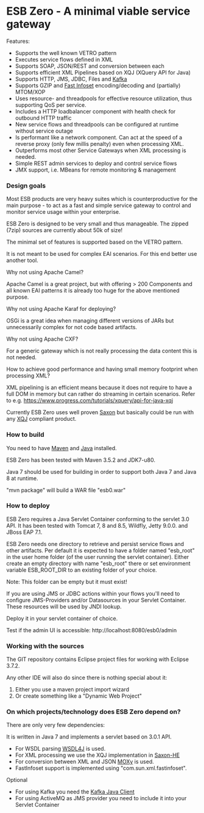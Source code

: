# ESB Zero - A minimal viable service gateway

Features:
- Supports the well known VETRO pattern
- Executes service flows defined in XML
- Supports SOAP, JSON/REST and conversion between each
- Supports efficient XML Pipelines based on XQJ (XQuery API for Java)
- Supports HTTP, JMS, JDBC, Files and [Kafka](https://kafka.apache.org/)
- Supports GZIP and [Fast Infoset](https://en.wikipedia.org/wiki/Fast_Infoset) encoding/decoding and (partially) MTOM/XOP
- Uses resource- and threadpools for effective resource utilization, thus supporting QoS per service.
- Includes a HTTP loadbalancer component with health check for outbound HTTP traffic
- New service flows and threadpools can be configured at runtime without service outage
- Is performant like a network component. Can act at the speed of a reverse proxy (only few millis penalty) even when processing XML.
- Outperforms most other Service Gateways when XML processing is needed.
- Simple REST admin services to deploy and control service flows
- JMX support, i.e. MBeans for remote monitoring & management

### Design goals ###

Most ESB products are very heavy suites which is counterproductive for the main purpose - to act as a fast and simple service gateway to control and monitor service usage within your enterprise.

ESB Zero is designed to be very small and thus manageable. The zipped (7zip) sources are currently about 50k of size!

The minimal set of features is supported based on the VETRO pattern.

It is not meant to be used for complex EAI scenarios. For this end better use another tool.

Why not using Apache Camel?

Apache Camel is a great project, but with offering > 200 Components and all known EAI patterns it is already too huge for the above mentioned purpose.

Why not using Apache Karaf for deploying?

OSGi is a great idea when managing different versions of JARs but unnecessarily complex for not code based artifacts.

Why not using Apache CXF?

For a generic gateway which is not really processing the data content this is not needed.

How to achieve good performance and having small memory footprint when processing XML?

XML pipelining is an efficient means because it does not require to have a full DOM in memory but can rather do streaming in certain scenarios. Refer to e.g. https://www.progress.com/tutorials/xquery/api-for-java-xqj

Currently ESB Zero uses well proven [Saxon](http://saxon.sourceforge.net/) but basically could be run with any [XQJ](http://xqj.net/) compliant product.

### How to build ###

You need to have [Maven](http://maven.apache.org/) and [Java](http://www.oracle.com/technetwork/java/javase/downloads/index.html) installed.

ESB Zero has been tested with Maven 3.5.2 and JDK7-u80.

Java 7 should be used for building in order to support both Java 7 and Java 8 at runtime.

"mvn package" will build a WAR file "esb0.war"

### How to deploy ###

ESB Zero requires a Java Servlet Container conforming to the servlet 3.0 API. 
It has been tested with Tomcat 7, 8 and 8.5, Wildfly, Jetty 9.0.0. and JBoss EAP 7.1.

ESB Zero needs one directory to retrieve and persist service flows and other artifacts.
Per default it is expected to have a folder named "esb_root" in the user home folder (of the user running the servlet container).
Either create an empty directory with name "esb_root" there or set environment variable ESB_ROOT_DIR to an existing folder of your choice.

Note: This folder can be empty but it must exist!

If you are using JMS or JDBC actions within your flows you'll need to configure JMS-Providers and/or Datasources in your Servlet Container. These resources will be used by JNDI lookup.

Deploy it in your servlet container of choice.

Test if the admin UI is accessible: http://localhost:8080/esb0/admin

### Working with the sources ###

The GIT repository contains Eclipse project files for working with Eclipse 3.7.2.

Any other IDE will also do since there is nothing special about it:
1) Either you use a maven project import wizard
2) Or create something like a "Dynamic Web Project"

### On which projects/technology does ESB Zero depend on? ###
There are only very few dependencies:

It is written in Java 7 and implements a servlet based on 3.0.1 API.

- For WSDL parsing [WSDL4J](https://sourceforge.net/projects/wsdl4j/) is used.
- For XML processing we use the XQJ implementation in [Saxon-HE](https://sourceforge.net/projects/saxon/files/Saxon-HE/9.8/)
- For conversion between XML and JSON [MOXy](http://www.eclipse.org/eclipselink/documentation/2.5/moxy/json002.htm) is used.
- FastInfoset support is implemented using "com.sun.xml.fastinfoset".

Optional
- For using Kafka you need the [Kafka Java Client](https://cwiki.apache.org/confluence/display/KAFKA/Clients)
- For using ActiveMQ as JMS provider you need to include it into your Servlet Container
